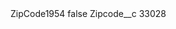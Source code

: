<?xml version="1.0" encoding="UTF-8"?>
<CustomMetadata xmlns="http://soap.sforce.com/2006/04/metadata" xmlns:xsi="http://www.w3.org/2001/XMLSchema-instance" xmlns:xsd="http://www.w3.org/2001/XMLSchema">
    <label>ZipCode1954</label>
    <protected>false</protected>
    <values>
        <field>Zipcode__c</field>
        <value xsi:type="xsd:string">33028</value>
    </values>
</CustomMetadata>
